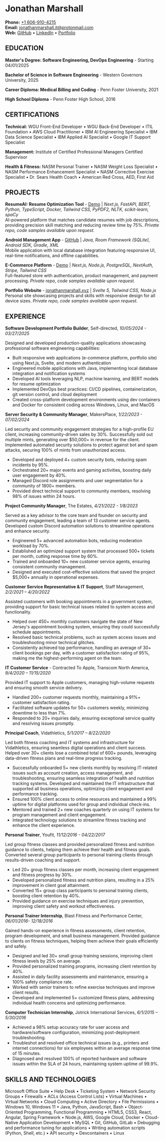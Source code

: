 # Jonathan Marshall

**Phone:** [+1 606-910-4215](tel:+16069104215)  
**Email:** [jonathanmarshall.it@protonmail.com](mailto:jonathanmarshall.it@protonmail.com)  
**Web:** [GitHub](https://github.com/codebymarshall) • [LinkedIn](https://linkedin.com/in/codebymarshall) • [Portfolio](https://jonathanmarshall.xyz)

## EDUCATION

**Master's Degree: Software Engineering, DevOps Engineering**    - Starting 04/01/2025

**Bachelor of Science in Software Engineering**                   - Western Governors University, 2025  

**Career Diploma: Medical Billing and Coding** - Penn Foster University, 2021

**High School Diploma**                                                   - Penn Foster High School, 2016  

## CERTIFICATIONS

**Technical:** WGU Front-End Developer • WGU Back-End Developer • ITIL Foundation • AWS Cloud Practitioner • IBM AI Engineering Specialist • IBM Data Science Specialist • IBM Applied AI Specialist • Google IT Support Specialist

**Management:** Institute of Certified Professional Managers Certified Supervisor

**Health & Fitness:** NASM Personal Trainer • NASM Weight Loss Specialist • NASM Performance Enhancement Specialist • NASM Corrective Exercise Specialist • Dr. Sears Health Coach • American Red Cross, AED, First Aid

## PROJECTS

**ResumeAI: Resume Optimization Tool** - [Demo](https://resume-pilot-fp94.vercel.app/) | *Next.js, FastAPI, BERT, Python, TypeScript, Docker, Tailwind CSS, PyPDF2, NLTK, scikit-learn, spaCy*  
AI-powered platform that matches candidate resumes with job descriptions, providing precision skill matching and reducing review time by 75%. *Private repo, code samples available upon request.*

**Android Management App** - [GitHub](https://github.com/codebymarshall/mobile-app) | *Java, Room Framework (SQLite), Android SDK, Gradle, XML*  
Mobile application with local database integration featuring responsive UI, real-time notifications, and offline capabilities.

**E-Commerce Platform** - [Demo](https://eccomerce-store-nine.vercel.app/) | *Next.js, Node.js, PostgreSQL, NextAuth, Stripe, Tailwind CSS*  
Full-featured store with authentication, product management, and payment processing. *Private repo, code samples available upon request.*

**Portfolio Website** - [jonathanmarshall.xyz](https://jonathanmarshall.xyz) | *Svelte 5, Tailwind CSS, Node.js*  
Personal site showcasing projects and skills with responsive design for all device sizes. *Private repo, code samples available upon request.*

## EXPERIENCE

**Software Development Portfolio Builder**, Self-directed, *10/05/2024 - 03/27/2025*

Designed and developed production-quality applications showcasing professional software engineering capabilities:

- Built responsive web applications (e-commerce platform, portfolio site) using Next.js, Svelte, and modern authentication
- Engineered mobile applications with Java, implementing local database integration and notification systems
- Developed AI tools leveraging NLP, machine learning, and BERT models for resume optimization
- Implemented DevOps best practices: CI/CD pipelines, containerization, git version control, and cloud deployment
- Created cross-platform development environments using dev containers and Docker for consistent coding across Windows, Linux, and MacOS

**Server Security & Community Manager**, MakersPlace, *1/22/2023 - 07/02/2024*

Led security and community engagement strategies for a high-profile EU client, increasing community-driven sales by 30%. Successfully sold out multiple mints, generating over $50,000+ in revenue for the client. Implemented automated security solutions to protect against bot and spam attacks, securing 100% of mints from unauthorized access.

- Developed and deployed 4+ custom security bots, reducing spam incidents by 95%.
- Orchestrated 20+ major events and gaming activities, boosting daily user engagement by 40%.
- Managed Discord role assignments and user segmentation for a community of 1800+ members.
- Provided direct technical support to community members, resolving 98% of issues within 24 hours.

**Project Community Manager**, The Estates, *4/21/2022 - 1/8/2023*

Served as a key advisor to the core team and founder on security and community engagement, leading a team of 13 customer service agents. Developed custom Discord automation solutions to streamline operations and enhance security.

- Engineered 5+ advanced automation bots, reducing moderation workload by 70%.
- Established an optimized support system that processed 500+ tickets per month, cutting response time by 60%.
- Trained and onboarded 10+ new customer service agents, ensuring consistent community management.
- Designed and executed cost-effective solutions that saved the project $5,000+ annually in operational expenses.

**Customer Service Representative & IT Support**, Staff Management,  *2/2/2021 – 4/20/2022*

Assisted customers with booking appointments in a government system, providing support for basic technical issues related to system access and functionality.

- Helped over 450+ monthly customers navigate the state of New Jersey's appointment booking system, ensuring they could successfully schedule appointments.
- Resolved basic technical problems, such as system access issues and troubleshooting minor technical glitches.
- Consistently achieved top performance, handling an average of 30+ client bookings per day, with a customer satisfaction rating of 95%, making me the highest-performing agent on the team.

**IT Customer Service** - Contracted To Apple, Transcom North America, *9/4/2020 – 11/15/2020*

Provided IT support to Apple customers, managing high-volume requests and ensuring smooth service delivery.

- Handled 200+ customer requests monthly, maintaining a 91%+ customer satisfaction rating.
- Facilitated software updates for 50+ customers weekly, minimizing downtime to less than 7%.
- Responded to 20+ inquiries daily, ensuring exceptional service quality and resolving issues promptly.

**Principal Coach**, Vidathletics, *5/1/2017 – 8/22/2020*

Led both fitness coaching and IT systems and infrastructure for Vidathletics, ensuring seamless digital operations and client success. Helped over 30+ clients lose a combined total of 600+ pounds, leveraging data-driven fitness plans and real-time progress tracking.

- Successfully onboarded 5+ new clients monthly by resolving IT-related issues such as account creation, access management, and troubleshooting, ensuring seamless integration of health and nutrition tracking systems. Developed and maintained the IT infrastructure that supported all business operations, optimizing client engagement and performance tracking.
- Ensured 100% client access to online resources and maintained a 99% uptime for digital platforms used for group and individual check-ins.
- Mentored and trained 2+ new coaches quarterly on using IT systems for program management and client engagement.
- Integrated technology solutions to streamline fitness tracking and enhance the client experience.

**Personal Trainer**, Youfit, *11/12/2016 - 04/22/2017*

Led group fitness classes and provided personalized fitness and nutrition guidance to clients, helping them achieve their health and fitness goals. Converted several group participants to personal training clients through results-driven coaching and support.

- Led 20+ group fitness classes per month, increasing client engagement and fitness progress by 30%.
- Developed personalized fitness and nutrition plans, resulting in a 25% improvement in client goal attainment.
- Converted 15+ group class participants to personal training clients, boosting client retention by 40%.
- Provided guidance on exercise techniques and injury prevention, improving client safety and workout effectiveness.

**Personal Trainer Internship**, Blast Fitness and Performance Center, *06/01/2016- 12/18/2016*

Gained hands-on experience in fitness assessments, client retention, program development, and small business management. Provided guidance to clients on fitness techniques, helping them achieve their goals efficiently and safely.

- Designed and led 30+ small group training sessions, improving client fitness levels by 25% on average.
- Provided personalized training programs, increasing client retention by 40%.
- Assisted in daily facility assessments and maintenance, ensuring a 100% safety compliance rate.
- Worked with senior trainers to refine exercise techniques and improve client results.
- Developed and implemented 5+ customized fitness plans, addressing individual health concerns and optimizing performance.

**Computer Technician Internship**, Jotrick International Services, *6/1/2015 – 5/30/2016*

- Achieved a 98% setup accuracy rate for user access and hardware/software configuration, minimizing post-deployment troubleshooting.
- Troubleshot and resolved office technical issues (e.g., printers and internet connections) for six employees within an average response time of 15 minutes.
- Diagnosed and resolved 100% of reported hardware and software issues within the SLA of 24 hours, maintaining system uptime of 99.9%.

## SKILLS AND TECHNOLOGIES

Microsoft Office Suite • Help Desk • Ticketing System • Network Security Groups • Firewalls • ACLs (Access Control Lists) • Virtual Machines • Virtual Networks • Cloud Computing • Active Directory • File Permissions • Windows 10, Windows 11 • Java, Python, JavaScript, Bash • Object-Oriented Programming, Functional Programming • HTML5, CSS3, React, Angular, Spring Framework • Node.js, AWS, Google Cloud, Docker • Cloud-Native Application Development • MySQL • Git, GitHub, GitLab • Debugging and performance tuning for applications • Writing automation scripts (Python, Shell, etc.) • API security • Devcontainers • Linux
